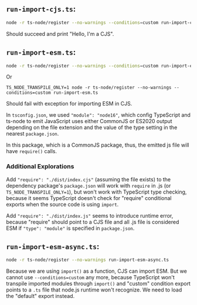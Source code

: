 ## `run-import-cjs.ts`:

```sh
node -r ts-node/register --no-warnings --conditions=custom run-import-cjs.ts
```

Should succeed and print "Hello, I'm a CJS".

## `run-import-esm.ts`:

```sh
node -r ts-node/register --no-warnings --conditions=custom run-import-esm.ts
```

Or

```
TS_NODE_TRANSPILE_ONLY=1 node -r ts-node/register --no-warnings --conditions=custom run-import-esm.ts
```

Should fail with exception for importing ESM in CJS.

In `tsconfig.json`, we used `"module": "node16"`, which config TypeScript and ts-node to emit JavaScript uses either CommonJS or ES2020 output depending on the file extension and the value of the type setting in the nearest `package.json`.

In this package, which is a CommonJS package, thus, the emitted js file will have `require()` calls.

### Additional Explorations

Add `"require": "./dist/index.cjs"` (assuming the file exists) to the dependency package's `package.json` will work with `require` in .js (or `TS_NODE_TRANSPILE_ONLY=1`), but won't work with TypeScript type checking, because it seems TypeScript doesn't check for "require" conditional exports when the source code is using `import`.

Add `"require": "./dist/index.js"` seems to introduce runtime error, because "require" should point to a CJS file and all .js file is considered ESM if `"type": "module"` is specified in `package.json`.

## `run-import-esm-async.ts`:

```sh
node -r ts-node/register --no-warnings run-import-esm-async.ts
```

Because we are using `import()` as a function, CJS can import ESM. But we cannot use `--conditions=custom` any more, because TypeScript won't transpile imported modules through `import()` and "custom" condition export points to a `.ts` file that node.js runtime won't recognize. We need to load the "default" export instead.
